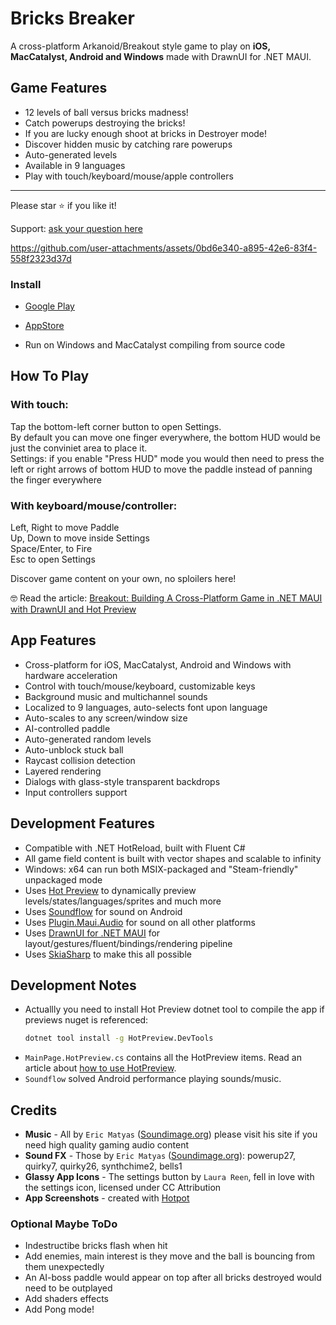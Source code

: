 # Bricks Breaker

A cross-platform Arkanoid/Breakout style game to play on **iOS, MacCatalyst, Android and Windows** made with DrawnUI for .NET MAUI.

## Game Features
* 12 levels of ball versus bricks madness!
* Catch powerups destroying the bricks!
* If you are lucky enough shoot at bricks in Destroyer mode!
* Discover hidden music by catching rare powerups
* Auto-generated levels
* Available in 9 languages
* Play with touch/keyboard/mouse/apple controllers

---

Please star ⭐ if you like it!

Support: [ask your question here](https://github.com/taublast/DrawnUi.Breakout/discussions)

https://github.com/user-attachments/assets/0bd6e340-a895-42e6-83f4-558f2323d37d

### Install

* [Google Play](https://play.google.com/store/apps/details?id=com.appomobi.drawnui.breakout) 

* [AppStore](https://apps.apple.com/us/app/bricks-breaker/id6749823869?platform=iphone) 

* Run on Windows and MacCatalyst compiling from source code

## How To Play

### With touch:

Tap the bottom-left corner button to open Settings.  
By default you can move one finger everywhere, the bottom HUD would be just the conviniet area to place it.  
Settings: if you enable "Press HUD" mode you would then need to press the left or right arrows of bottom HUD to move the paddle instead of panning the finger everywhere

### With keyboard/mouse/controller:

Left, Right to move Paddle  
Up, Down to move inside Settings  
Space/Enter, to Fire  
Esc to open Settings  

Discover game content on your own, no sploilers here!

🤓 Read the article: [Breakout: Building A Cross-Platform Game in .NET MAUI with DrawnUI and Hot Preview](https://taublast.github.io/posts/Breakout)

## App Features
* Cross-platform for iOS, MacCatalyst, Android and Windows with hardware acceleration
* Control with touch/mouse/keyboard, customizable keys
* Background music and multichannel sounds
* Localized to 9 languages, auto-selects font upon language
* Auto-scales to any screen/window size
* AI-controlled paddle
* Auto-generated random levels
* Auto-unblock stuck ball
* Raycast collision detection
* Layered rendering
* Dialogs with glass-style transparent backdrops
* Input controllers support

## Development Features
* Compatible with .NET HotReload, built with Fluent C#
* All game field content is built with vector shapes and scalable to infinity
* Windows: x64 can run both MSIX-packaged and "Steam-friendly" unpackaged mode
* Uses [Hot Preview](https://github.com/BretJohnson/hot-preview) to dynamically preview levels/states/languages/sprites and much more
* Uses [Soundflow](https://github.com/LSXPrime/SoundFlow) for sound on Android
* Uses [Plugin.Maui.Audio](https://github.com/jfversluis/Plugin.Maui.Audio) for sound on all other platforms
* Uses [DrawnUI for .NET MAUI](https://github.com/taublast/DrawnUi) for layout/gestures/fluent/bindings/rendering pipeline
* Uses [SkiaSharp](https://github.com/mono/SkiaSharp) to make this all possible

## Development Notes
* Actuallly you need to install Hot Preview dotnet tool to compile the app if previews nuget is referenced:
    ```bash
    dotnet tool install -g HotPreview.DevTools
    ```
* `MainPage.HotPreview.cs` contains all the HotPreview items. Read an article about [how to use HotPreview](https://github.com/BretJohnson/hot-preview). 
* `Soundflow` solved Android performance playing sounds/music.

## Credits

* **Music** - All by `Eric Matyas` ([Soundimage.org](https://Soundimage.org)) please visit his site if you need high quality gaming audio content
* **Sound FX** - Those by `Eric Matyas` ([Soundimage.org](https://Soundimage.org)): powerup27, quirky7, quirky26, synthchime2, bells1
* **Glassy App Icons** - The settings button by `Laura Reen`, fell in love with the settings icon, licensed under CC Attribution
* **App Screenshots** - created with [Hotpot](https://hotpot.ai/)
 
### Optional Maybe ToDo

* Indestructibe bricks flash when hit
* Add enemies, main interest is they move and the ball is bouncing from them unexpectedly
* An AI-boss paddle would appear on top after all bricks destroyed would need to be outplayed
* Add shaders effects
* Add Pong mode!
